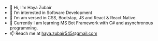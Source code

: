 - 👋 Hi, I’m Haya Zubair
- 👀 I’m interested in Software Development
- 🌱 I’m am versed in CSS, Bootstap, JS and React & React Native.
- 🌱 Currently I am learning MS Bot Framework with C# and asynchronous programming.
- 📫 Reach me at haya.zubair545@gmail.com

<!---
hayamione/hayamione is a ✨ special ✨ repository because its `README.md` (this file) appears on your GitHub profile.
You can click the Preview link to take a look at your changes.
--->
